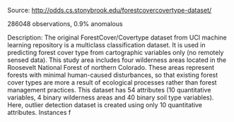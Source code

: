 Source: http://odds.cs.stonybrook.edu/forestcovercovertype-dataset/

286048 observations, 0.9% anomalous

Description:
The original ForestCover/Covertype dataset from UCI machine learning repository is a multiclass classification dataset. It is used in predicting forest cover type from cartographic variables only (no remotely sensed data). This study area includes four wilderness areas located in the Roosevelt National Forest of northern Colorado. These areas represent forests with minimal human-caused disturbances, so that existing forest cover types are more a result of ecological processes rather than forest management practices. This dataset has 54 attributes (10 quantitative variables, 4 binary wilderness areas and 40 binary soil type variables). Here, outlier detection dataset is created using only 10 quantitative attributes. Instances f